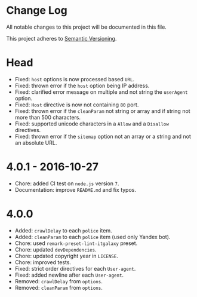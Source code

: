 # Change Log

All notable changes to this project will be documented in this file.

This project adheres to [Semantic Versioning](http://semver.org/).

# Head

- Fixed: `host` options is now processed based `URL`.
- Fixed: thrown error if the `host` option being IP address.
- Fixed: clarified error message on multiple and not string the `userAgent` option.
- Fixed: `Host` directive is now not containing `80` port.
- Fixed: thrown error if the `cleanParam` not string or array and if string not more than 500 characters.
- Fixed: supported unicode characters in a `Allow` and a `Disallow` directives.
- Fixed: thrown error if the `sitemap` option not an array or a string and not an absolute URL.

# 4.0.1 - 2016-10-27

- Chore: added CI test on `node.js` version `7`.
- Documentation: improve `README.md` and fix typos.

# 4.0.0

- Added: `crawlDelay` to each `police` item.
- Added: `cleanParam` to each `police` item (used only Yandex bot).
- Chore: used `remark-preset-lint-itgalaxy` preset.
- Chore: updated `devDependencies`.
- Chore: updated copyright year in `LICENSE`.
- Chore: improved tests.
- Fixed: strict order directives for each `User-agent`.
- Fixed: added newline after each `User-agent`.
- Removed: `crawlDelay` from `options`.
- Removed: `cleanParam` from `options`.
